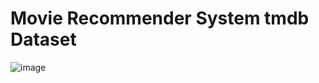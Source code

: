 # Movie Recommender System tmdb Dataset

![image](https://github.com/user-attachments/assets/b954610e-51d8-4bd5-a880-9223578f9d95)
